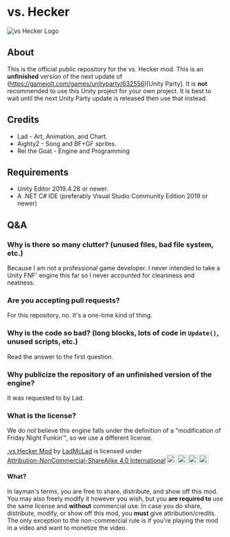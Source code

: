 # vs. Hecker
![vs Hecker Logo](https://user-images.githubusercontent.com/11689362/136032373-9f0cfa8a-05f2-49a3-b2db-e85c8e4bf61a.png)
## About
This is the official public repository for the vs. Hecker mod. This is an **unfinished** version of the next update of (https://gamejolt.com/games/unityparty/632556)[Unity Party]. It is **not** recommended to use this Unity project for your own project. It is best to wait until the next Unity Party update is released then use that instead.
## Credits
- Lad - Art, Animation, and Chart.
- Aighty2 - Song and BF+GF sprites.
- Rei the Goat - Engine and Programming
## Requirements
- Unity Editor 2019.4.28 or newer.
- A .NET C# IDE (preferably Visual Studio Community Edition 2019 or newer)
## Q&A
### Why is there so many clutter? (unused files, bad file system, etc.)
Because I am not a professional game developer. I never intended to take a Unity FNF' engine this far so I never accounted for cleaniness and neatness.
### Are you accepting pull requests?
For this repository, no. It's a one-time kind of thing.
### Why is the code so bad? (long blocks, lots of code in `Update()`, unused scripts, etc.)
Read the answer to the first question.
### Why publicize the repository of an unfinished version of the engine?
It was requested to by Lad.
### What is the license?
We do not believe this engine falls under the definition of a "modification of Friday Night Funkin'", so we use a different license.
<p xmlns:cc="http://creativecommons.org/ns#" xmlns:dct="http://purl.org/dc/terms/"><a property="dct:title" rel="cc:attributionURL" href="https://github.com/reithegoat/vs-Hecker/">.vs Hecker Mod</a> by <a rel="cc:attributionURL dct:creator" property="cc:attributionName" href="https://gamejolt.com/@LadMcLad">LadMcLad</a> is licensed under <a href="http://creativecommons.org/licenses/by-nc-sa/4.0/?ref=chooser-v1" target="_blank" rel="license noopener noreferrer" style="display:inline-block;">Attribution-NonCommercial-ShareAlike 4.0 International<img style="height:22px!important;margin-left:3px;vertical-align:text-bottom;" src="https://mirrors.creativecommons.org/presskit/icons/cc.svg?ref=chooser-v1"><img style="height:22px!important;margin-left:3px;vertical-align:text-bottom;" src="https://mirrors.creativecommons.org/presskit/icons/by.svg?ref=chooser-v1"><img style="height:22px!important;margin-left:3px;vertical-align:text-bottom;" src="https://mirrors.creativecommons.org/presskit/icons/nc.svg?ref=chooser-v1"><img style="height:22px!important;margin-left:3px;vertical-align:text-bottom;" src="https://mirrors.creativecommons.org/presskit/icons/sa.svg?ref=chooser-v1"></a></p>

#### What?
In layman's terms, you are free to share, distribute, and show off this mod. You may also freely modify it however you wish, but you **are required to** use the same license and **without** commercial use. In case you do share, distribute, modify, or show off this mod, you **must** give attribution/credits. The only exception to the non-commercial rule is if you're playing the mod in a video and want to monetize the video.
